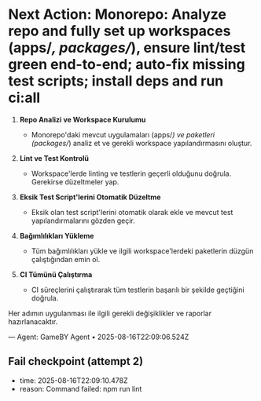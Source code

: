 # Next Action: Monorepo: Analyze repo and fully set up workspaces (apps/*, packages/*), ensure lint/test green end-to-end; auto-fix missing test scripts; install deps and run ci:all

1. **Repo Analizi ve Workspace Kurulumu**
   - Monorepo'daki mevcut uygulamaları (apps/*) ve paketleri (packages/*) analiz et ve gerekli workspace yapılandırmasını oluştur.

2. **Lint ve Test Kontrolü**
   - Workspace'lerde linting ve testlerin geçerli olduğunu doğrula. Gerekirse düzeltmeler yap.

3. **Eksik Test Script'lerini Otomatik Düzeltme**
   - Eksik olan test script'lerini otomatik olarak ekle ve mevcut test yapılandırmalarını gözden geçir.

4. **Bağımlılıkları Yükleme**
   - Tüm bağımlılıkları yükle ve ilgili workspace'lerdeki paketlerin düzgün çalıştığından emin ol.

5. **CI Tümünü Çalıştırma**
   - CI süreçlerini çalıştırarak tüm testlerin başarılı bir şekilde geçtiğini doğrula.

Her adımın uygulanması ile ilgili gerekli değişiklikler ve raporlar hazırlanacaktır.

— Agent: GameBY Agent • 2025-08-16T22:09:06.524Z


## Fail checkpoint (attempt 2)
- time: 2025-08-16T22:09:10.478Z
- reason: Command failed: npm run lint
